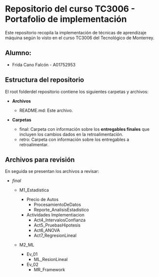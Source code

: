 # Repositorio del curso TC3006 - Portafolio de implementación
Este repositorio recopila la implementación de técnicas de aprendizaje máquina según lo visto en el curso TC3006 del Tecnológico de Monterrey.

## Alumno:
  * Frida Cano Falcón - A01752953
 
## Estructura del repositorio
El root folderdel repositorio contiene los siguientes carpetas y archivos:

* **Archivos**
  * README.md: Este archivo.

* **Carpetas**
  * final: Carpeta con información sobre los **entregables finales** que incluyen los cambios dados en la retroalimentación.
  * retro: Carpeta con información sobre los entregables a retroalimentar.

## Archivos para revisión
En seguida se presentan los archivos a revisar: 

* *final*
   * M1_Estadistica
       * Precio de Autos
          * ProcesamientoDeDatos
          * Reporte_AnalisisEstadistico
       * Actividades Implementiacion
          * Act4_IntervalosConfianza
          * Act5_PruebasHipotesis
          * Act6_ANOVA
          * Act7_RegresionLineal
            
   * M2_ML
       * Ev_01
          * ML_ResionLineal
       * Ev_02 
          * MR_Framework
